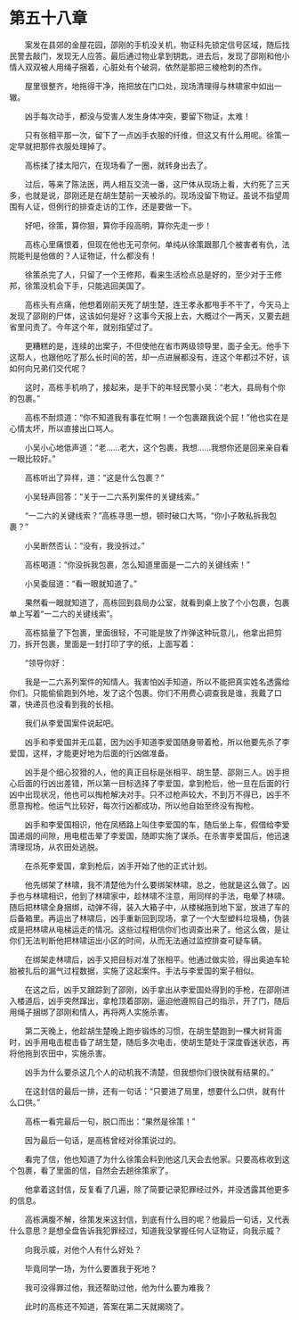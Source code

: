 #	第五十八章

　　案发在县郊的金屋花园，邵刚的手机没关机，物证科先锁定信号区域，随后找民警去敲门，发现无人应答。最后通过物业拿到钥匙，进去后，发现了邵刚和他小情人双双被人用绳子捆着，心脏处有个破洞，依然是那把三棱枪刺的杰作。

　　屋里很整齐，地拖得干净，拖把放在门口处，现场清理得与林啸家中如出一辙。

　　凶手每次动手，都没与受害人发生身体冲突，要留下物证，太难！

　　只有张相平那一次，留下了一点凶手衣服的纤维，但这又有什么用呢。徐策一定早就把那件衣服处理掉了。

　　高栋揉了揉太阳穴，在现场看了一圈，就转身出去了。

　　过后，等来了陈法医，两人相互交流一番，这尸体从现场上看，大约死了三天多，也就是说，邵刚还是在胡生楚前一天被杀的。现场没留下物证。虽说不指望周围有人证，但例行的排查走访的工作，还是要做一下。

　　好吧，徐策，算你狠，算你手段高明，算你先走一步！

　　高栋心里痛恨着，但现在他也无可奈何。单纯从徐策跟那几个被害者有仇，法院能判是他做的？人证物证，什么都没有！

　　徐策杀完了人，只留了一个王修邦，看来生活检点总是好的，至少对于王修邦，徐策没机会下手，只能逃回美国了。

　　高栋头有点痛，他想着刚前天死了胡生楚，连王孝永都甩手不干了，今天马上发现了邵刚的尸体，这该如何是好？这事今天报上去，大概过个一两天，又要去趟省里问责了。今年这个年，就别指望过了。

　　更糟糕的是，连续的出案子，不但使他在省市两级领导里，面子全无。他手下这帮人，也跟他吃了那么长时间的苦，却一点进展都没有，连这个年都过不好，该如何向兄弟们交代呢？

　　这时，高栋手机响了，接起来，是手下的年轻民警小吴：“老大，县局有个你的包裹。”

　　高栋不耐烦道：“你不知道我有事在忙啊！一个包裹跟我说个屁！”他也实在是心情太坏，所以直接出口骂人。

　　小吴小心地低声道：“老……老大，这个包裹，我想……我想你还是回来亲自看一眼比较好。”

　　高栋听出了异样，道：“这是什么包裹？”

　　小吴轻声回答：“关于一二六系列案件的关键线索。”

　　“一二六的关键线索？”高栋寻思一想，顿时破口大骂，“你小子敢私拆我包裹？”

　　小吴断然否认：“没有，我没拆过。”

　　高栋喝道：“你没拆我包裹，怎么知道里面是一二六的关键线索！”

　　小吴委屈道：“看一眼就知道了。”

　　果然看一眼就知道了，高栋回到县局办公室，就看到桌上放了个小包裹，包裹单上写着“一二六的关键线索”。

　　高栋掂量了下包裹，里面很轻，不可能是放了炸弹这种玩意儿，他拿出把剪刀，拆开包裹，里面是一封打印了字的纸，上面写着：

　　“领导你好：

　　我是一二六系列案件的知情人。我害怕凶手知道，所以不能把真实姓名透露给你们。只能偷偷跑到外地，发了这个包裹。你们不用费心调查我是谁，我戴了口罩，快递员也没看到我的长相。

　　我们从李爱国案件说起吧。

　　凶手和李爱国并无瓜葛，因为凶手知道李爱国随身带着枪，所以他要先杀了李爱国，这样，才能更好地为后面的行凶做准备。

　　凶手是个细心狡猾的人，他的真正目标是张相平、胡生楚、邵刚三人。凶手担心后面的行凶出差错，所以第一目标选择了李爱国，拿到枪后，他一旦在后面的行凶中出现状况，他也可以掏枪解决对手。只不过枪声较大，不到万不得已，凶手不愿意掏枪。他运气比较好，每次行凶都成功，所以他自始至终没有掏枪。

　　凶手和李爱国相识，他在凤栖路上叫住李爱国的车，随后坐上车，假借给李爱国递烟的间隙，用电棍击晕了李爱国，随即实施了谋杀。在杀害李爱国后，他迅速清理现场，从农田处逃脱。

　　在杀死李爱国，拿到枪后，凶手开始了他的正式计划。

　　他先绑架了林啸，我不清楚他为什么要绑架林啸，总之，他就是这么做了。凶手也与林啸相识，他到了林啸家中，趁林啸不注意，用同样的手法，电晕了林啸。随后把林啸全身捆绑，动弹不得，装入大箱子中，从楼梯拖到地下室，放进了车的后备箱里。再运出了林啸后，凶手重新回到现场，拿了一个大型塑料垃圾桶，伪装成是把林啸从电梯运走的情况。这些过程相信你们也调查出来了。他这么做，是让你们无法判断他把林啸运出小区的时间，从而无法通过监控排查可疑车辆。

　　在绑架走林啸后，凶手又把目标对准了张相平。他通过做实验，得出奥迪车轮胎被扎后的漏气过程数据，实施了这起案件。手法与李爱国的案子相似。

　　在这之后，凶手又跟踪到了邵刚，凶手拿出从李爱国处得到的手枪，在邵刚进入楼道后，凶手突然蹿出，拿枪顶着邵刚，逼迫他遵照自己的指示，开了门，随后用绳子捆绑了邵刚和情人，再将两人实施杀害。

　　第二天晚上，他趁胡生楚晚上跑步锻炼的习惯，在胡生楚跑到一棵大树背面时，凶手用电击棍击昏了胡生楚，随后多次电击，使胡生楚处于深度昏迷状态，再将他拖到农田中，实施杀害。

　　凶手为什么要杀这几个人的动机我不清楚，但我想你们很快就有结果的。”

　　在这封信的最后一排，还有一句话：“只要进了局里，想要什么口供，就有什么口供。”

　　高栋一看完最后一句，脱口而出：“果然是徐策！”

　　因为最后一句话，是高栋曾经对徐策说过的。

　　看完了信，他也知道了为什么徐策会料到他这几天会去他家。只要高栋收到这个包裹，看了里面的信，自然会去趟徐策家了。

　　他拿着这封信，反复看了几遍，除了简要记录犯罪经过外，并没透露其他更多的信息。

　　高栋满腹不解，徐策发来这封信，到底有什么目的呢？他最后一句话，又代表什么意思？是想全盘告诉我犯罪经过，知道我没掌握任何人证物证，向我示威？

　　向我示威，对他个人有什么好处？

　　毕竟同学一场，为什么要置我于死地？

　　我可没得罪过他，我还帮助过他，他为什么要为难我？

　　此时的高栋还不知道，答案在第二天就揭晓了。

